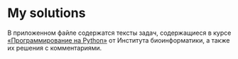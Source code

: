 # My solutions

В приложенном файле содержатся тексты задач, содержащиеся в курсе [«Программирование на Python»](https://stepik.org/course/67/info) от Института биоинформатики, а также их решения c комментариями.
